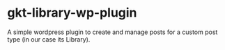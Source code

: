 # gkt-library-wp-plugin
A simple wordpress plugin to create and manage posts for a custom post type (in our case its Library).
